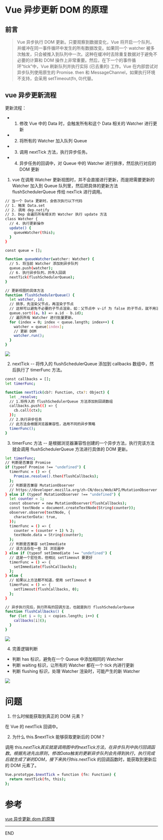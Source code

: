 # Vue 异步更新 DOM 的原理

## 前言

> Vue 异步执行 DOM 更新。只要观察到数据变化，Vue 将开启一个队列，并缓冲在同一事件循环中发生的所有数据改变。如果同一个 watcher 被多次触发，只会被推入到队列中一次。这种在缓冲时去除重复数据对于避免不必要的计算和 DOM 操作上非常重要。然后，在下一个的事件循环“tick”中，Vue 刷新队列并执行实际 (已去重的) 工作。Vue 在内部尝试对异步队列使用原生的 Promise. then 和 MessageChannel，如果执行环境不支持，会采用 setTimeout(fn, 0)代替。

## vue 异步更新流程

更新流程：

- 1. 修改 Vue 中的 Data 时，会触发所有和这个 Data 相关的 Watcher 进行更新
- 2. 将所有的 Watcher 加入队列 Queue
- 3. 调用 nextTick 方法，执行异步任务。
- 4. 异步任务的回调中，对 Queue 中的 Watcher 进行排序，然后执行对应的 DOM 更新

1. vue 在调用 Watcher 更新视图时，并不会直接进行更新，而是把需要更新的 Watcher 加入到 Queue 队列里，然后把具体的更新方法 flushSchedulerQueue 传给 nexTick 进行调用。

```bash
// 当一个 Data 更新时，会依次执行以下代码
// 1. 触发 Data.set
// 2. 调用 dep.notify
// 3. Dep 会遍历所有相关的 Watcher 执行 update 方法
class Watcher {
  // 4. 执行更新操作
  update() {
    queueWatcher(this);
  }
}

const queue = [];

function queueWatcher(watcher: Watcher) {
  // 5. 将当前 Watcher 添加到异步队列
  queue.push(watcher);
  // 6. 执行异步队列，并传入回调
  nextTick(flushSchedulerQueue);
}

// 更新视图的具体方法
function flushSchedulerQueue() {
  let watcher, id;
  // 排序，先渲染父节点，再渲染子节点
  // 这样可以避免不必要的子节点渲染，如：父节点中 v-if 为 false 的子节点，就不用渲染了
  queue.sort((a, b) => a.id - b.id);
  // 遍历所有 Watcher 进行批量更新。
  for (index = 0; index < queue.length; index++) {
    watcher = queue[index];
    // 更新 DOM
    watcher.run();
  }
}
```

![](https://upload-images.jianshu.io/upload_images/10390288-da82cf6217aa949b.png?imageMogr2/auto-orient/strip%7CimageView2/2/w/1240)

2. nextTick -- 将传入的 flushSchedulerQueue 添加到 callbacks 数组中，然后执行了 timerFunc 方法。

```bash
const callbacks = [];
let timerFunc;

function nextTick(cb?: Function, ctx?: Object) {
  let _resolve;
  // 1.将传入的 flushSchedulerQueue 方法添加到回调数组
  callbacks.push(() => {
    cb.call(ctx);
  });
  // 2.执行异步任务
  // 此方法会根据浏览器兼容性，选用不同的异步策略
  timerFunc();
}
```

3. timerFunc 方法 -- 是根据浏览器兼容性创建的一个异步方法，执行完该方法就会调用 flushSchedulerQueue 方法进行具体的 DOM 更新。

```bash
let timerFunc;
// 判断是否兼容 Promise
if (typeof Promise !== "undefined") {
  timerFunc = () => {
    Promise.resolve().then(flushCallbacks);
  };
  // 判断是否兼容 MutationObserver
  // https://developer.mozilla.org/zh-CN/docs/Web/API/MutationObserver
} else if (typeof MutationObserver !== "undefined") {
  let counter = 1;
  const observer = new MutationObserver(flushCallbacks);
  const textNode = document.createTextNode(String(counter));
  observer.observe(textNode, {
    characterData: true,
  });
  timerFunc = () => {
    counter = (counter + 1) % 2;
    textNode.data = String(counter);
  };
  // 判断是否兼容 setImmediate
  // 该方法存在一些 IE 浏览器中
} else if (typeof setImmediate !== "undefined") {
  // 这是一个宏任务，但相比 setTimeout 要更好
  timerFunc = () => {
    setImmediate(flushCallbacks);
  };
} else {
  // 如果以上方法都不知道，使用 setTimeout 0
  timerFunc = () => {
    setTimeout(flushCallbacks, 0);
  };
}

// 异步执行完后，执行所有的回调方法，也就是执行 flushSchedulerQueue
function flushCallbacks() {
  for (let i = 0; i < copies.length; i++) {
    callbacks[i]();
  }
}
```

![](https://upload-images.jianshu.io/upload_images/10390288-e54c0cde4dfe7c69.png?imageMogr2/auto-orient/strip%7CimageView2/2/w/1240)

4. 完善逻辑判断

- 判断 has 标识，避免在一个 Queue 中添加相同的 Watcher
- 判断 waiting 标识，让所有的 Watcher 都在一个 tick 内进行更新
- 判断 flushing 标识，处理 Watcher 渲染时，可能产生的新 Watcher

![](https://upload-images.jianshu.io/upload_images/10390288-7bae87ee78fc4bb9.png?imageMogr2/auto-orient/strip%7CimageView2/2/w/1240)

# 问题

1. 什么时候能获取到真正的 DOM 元素？

在 Vue 的 nextTick 回调中。

2. 为什么 this.\$nextTick 能够获取更新后的 DOM？

调用 this.$nextTick 其实就是调用图中的nextTick 方法，在异步队列中执行回调函数。根据先进先出原则，修改Data 触发的更新异步队列会先得到执行，执行完成后就生成了新的DOM，接下来执行this.$nextTick 的回调函数时，能获取到更新后的 DOM 元素了。

```bash
Vue.prototype.$nextTick = function (fn: Function) {
  return nextTick(fn, this);
};
```

# 参考

[vue 异步更新 dom 的原理](https://www.cnblogs.com/pleaseAnswer/p/13566987.html)

---

END
